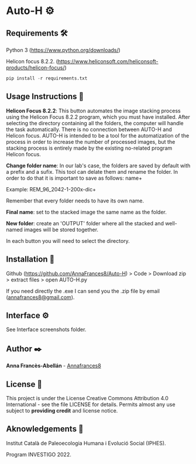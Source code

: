 # Auto-H ⚙️

## Requirements 🛠️
Python 3 (https://www.python.org/downloads/)

Helicon focus 8.2.2. (https://www.heliconsoft.com/heliconsoft-products/helicon-focus/)

``` python
pip install -r requirements.txt
```
## Usage Instructions 🚀
**Helicon Focus 8.2.2**: This button automates the image stacking process using the Helicon Focus 8.2.2 program, which you must have installed. After selecting the directory containing all the folders, the computer will handle the task automatically.
There is no connection between AUTO-H and Helicon focus. AUTO-H is intended to be a tool for the automatization of the process in order to increase the number of processed images, but the stacking process is entirely made by the existing no-related program Helicon focus. 

**Change folder name**: In our lab's case, the folders are saved by default with a prefix and a sufix. This tool can delate them and rename the folder. In order to do that it is important to save as follows: name+

Example: REM_96_2042-1-200x-dic+

Remember that every folder needs to have its own name.

**Final name**: set to the stacked image the same name as the folder.

**New folder**: create an 'OUTPUT' folder where all the stacked and well-named images will be stored together.

In each button you will need to select the directory.

## Installation 🔧
Github (https://github.com/AnnaFrances8/Auto-H) > Code > Download zip > extract files > open AUTO-H.py

If you need directly the .exe I can send you the .zip file by email (annafrances8@gmail.com).

## Interface ⚙️

See Interface screenshots folder.


## Author ✒️

**Anna Francès-Abellán** - [Annafrances8](https://github.com/AnnaFrances8)


## License 📄

This project is under the License Creative Commons Attribution 4.0 International - see the file LICENSE for details.
Permits almost any use subject to **providing credit** and license notice.

## Aknowledgements 🎁

Institut Català de Paleoecologia Humana i Evolució Social (IPHES).

Program INVESTIGO 2022.

